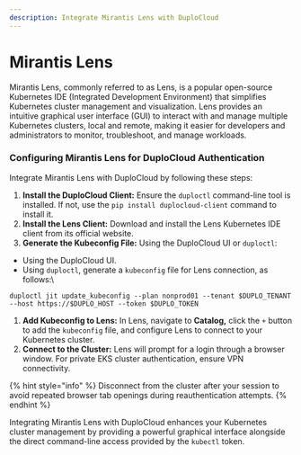```yaml
---
description: Integrate Mirantis Lens with DuploCloud
---
```


# Mirantis Lens

Mirantis Lens, commonly referred to as Lens, is a popular open-source Kubernetes IDE (Integrated Development Environment) that simplifies Kubernetes cluster management and visualization. Lens provides an intuitive graphical user interface (GUI) to interact with and manage multiple Kubernetes clusters, local and remote, making it easier for developers and administrators to monitor, troubleshoot, and manage workloads.

### Configuring Mirantis Lens for DuploCloud Authentication

Integrate Mirantis Lens with DuploCloud by following these steps:

1. **Install the DuploCloud Client:** Ensure the `duploctl` command-line tool is installed. If not, use the `pip install duplocloud-client` command to install it.
2. **Install the Lens Client:** Download and install the Lens Kubernetes IDE client from its official website.
3. **Generate the Kubeconfig File:** Using the DuploCloud UI or `duploctl`:

* Using the DuploCloud UI.&#x20;
* Using `duploctl`, generate a `kubeconfig` file for Lens connection, as follows:\


```
duploctl jit update_kubeconfig --plan nonprod01 --tenant $DUPLO_TENANT --host https://$DUPLO_HOST --token $DUPLO_TOKEN
```

1. **Add Kubeconfig to Lens:** In Lens, navigate to **Catalog,** click the `+` button to add the `kubeconfig` file, and configure Lens to connect to your Kubernetes cluster.
2. **Connect to the Cluster:** Lens will prompt for a login through a browser window. For private EKS cluster authentication, ensure VPN connectivity.

{% hint style="info" %}
Disconnect from the cluster after your session to avoid repeated browser tab openings during reauthentication attempts.
{% endhint %}

Integrating Mirantis Lens with DuploCloud enhances your Kubernetes cluster management by providing a powerful graphical interface alongside the direct command-line access provided by the `kubectl` token.

